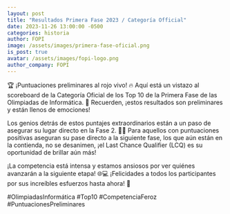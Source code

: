 ```yaml
---
layout: post
title: "Resultados Primera Fase 2023 / Categoría Official"
date: 2023-11-26 13:00:00 -0500
categories: historia
author: FOPI
image: /assets/images/primera-fase-oficial.png
is_post: true
avatar: /assets/images/fopi-logo.png
author_company: FOPI
---
```

🏆 ¡Puntuaciones preliminares al rojo vivo! 🔥 Aquí está un vistazo al scoreboard de la Categoría Oficial de los Top 10 de la Primera Fase de las Olimpiadas de Informática. 🚀 Recuerden, ¡estos resultados son preliminares y están llenos de emociones!

Los genios detrás de estos puntajes extraordinarios están a un paso de asegurar su lugar directo en la Fase 2. 👏🏽 Para aquellos con puntuaciones positivas aseguran su pase directo a la siguiente fase, los que aún están en la contienda, no se desanimen, ¡el Last Chance Qualifier (LCQ) es su oportunidad de brillar aún más!

¡La competencia está intensa y estamos ansiosos por ver quiénes avanzarán a la siguiente etapa! 🌐💻 ¡Felicidades a todos los participantes por sus increíbles esfuerzos hasta ahora! 🌟

#OlimpiadasInformática #Top10 #CompetenciaFeroz #PuntuacionesPreliminares
